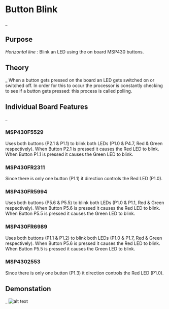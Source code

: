 # Button Blink
_

## Purpose
_Horizontal line :_
Blink an LED using the on board MSP430 buttons.

## Theory
_
When a button gets pressed on the board an LED gets switched on or switched off. In order for this to occur the processor is constantly checking to see if a button gets pressed: this process is called polling. 

## Individual Board Features
_

### MSP430F5529
Uses both buttons (P2.1 & P1.1) to blink both LEDs (P1.0 & P4.7, Red & Green respectively). When Button P2.1 is pressed it causes the Red LED to blink. When Button P1.1 is pressed it causes the Green LED to blink.

### MSP430FR2311
Since there is only one button (P1.1) it direction controls the Red LED (P1.0).

### MSP430FR5994
Uses both buttons (P5.6 & P5.5) to blink both LEDs (P1.0 & P1.1, Red & Green respectively). When Button P5.6 is pressed it causes the Red LED to blink. When Button P5.5 is pressed it causes the Green LED to blink.

### MSP430FR6989
Uses both buttons (P1.1 & P1.2) to blink both LEDs (P1.0 & P1.7, Red & Green respectively). When Button P5.6 is pressed it causes the Red LED to blink. When Button P5.5 is pressed it causes the Green LED to blink.

### MSP4302553
Since there is only one button (P1.3) it direction controls the Red LED (P1.0).

## Demonstation
_
![alt text](https://github.com/RU09342/lab-2-blinking-leds-ambrosen8/blob/master/Button%20Blink/Assets/ButtonBlink.gif)